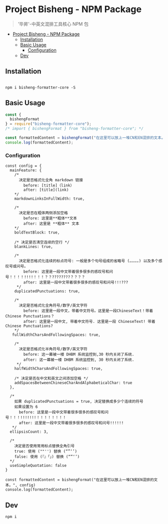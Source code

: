 # Project Bisheng - NPM Package

> '毕昇'-中英文混排工具核心 NPM 包

- [Project Bisheng - NPM Package](#project-bisheng---npm-package)
  - [Installation](#installation)
  - [Basic Usage](#basic-usage)
    - [Configuration](#configuration)
  - [Dev](#dev)

## Installation

``` 

npm i bisheng-formatter-core -S
```

## Basic Usage

``` js
const {
  bishengFormat
} = require("bisheng-formatter-core");
/* import { bishengFormat } from "bisheng-formatter-core"; */

const formattedContent = bishengFormat("在这里可以放上一堆CN和EN混排的文本。")
console.log(formattedContent);
```

### Configuration

``` JS
const config = {
  mainFeature: {
    /* 
      决定是否格式化全角 markdown 链接
        before: [title]（link）
        after: [title](link)
    */
    markdownLinksInFullWidth: true,

    /* 
      决定是否在粗体两侧添加空格
        before: 这里是**粗体**文本
        after: 这里是 **粗体** 文本
    */
    boldTextBlock: true,

    /* 决定是否清空连续的空行 */
    blankLines: true,

    /*  
      决定是否格式化连续的标点符号: 一般是多个句号组成的省略号 (。。。。。) 以及多个感叹号或问号。
        before: 这里是一段中文带着很多很多的感叹号和问号！！！！!!!!！！！？？????????？？？？
        after: 这里是一段中文带着很多很多的感叹号和问号!!!???
     */
    duplicatedPunctuations: true,

    /* 
      决定是否格式化全角符号/数字/英文字符
        before: 这里是一段中文，带着中文符号。这里是一段ChineseText！带着Chinese Punctuations？
        after: 这里是一段中文, 带着中文符号. 这里是一段 ChineseText! 带着 Chinese Punctuations?
    */
   fullWidthCharsAndFollowingSpaces: true,

    /* 
      决定是否格式化半角符号/数字/英文字符
        before: 这一幕被一楼 DHBM 系统监控到,30 秒内关闭了系统.
        after: 这一幕被一楼 DHBM 系统监控到, 30 秒内关闭了系统.
     */
    halfWidthCharsAndFollowingSpaces: true,

    /* 决定是否在中文和英文之间添加空格 */
    addSpacesBetweenChineseCharAndAlphabeticalChar: true
  },

  /* 
    如果 duplicatedPunctuations = true, 决定替换成多少个连续的符号
    如果设置为 6 
      before: 这里是一段中文带着很多很多的感叹号和问号！！！!!!!!!!！！！！！！！！
      after: 这里是一段中文带着很多很多的感叹号和问号!!!!!!
   */
  ellipsisCount: 3,

  /* 
    决定是否使用常用标点替换全角引号
    true: 使用 (""'') 替换 (“”‘’)
    false: 使用 (『』「」) 替换 (“”‘’)
  */
  useSimpleQuotation: false
}

const formattedContent = bishengFormat("在这里可以放上一堆CN和EN混排的文本。", config)
console.log(formattedContent);
```

## Dev

``` 
npm i
```
